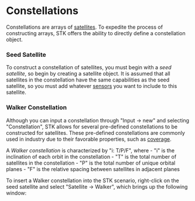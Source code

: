 # Constellations
Constellations are arrays of [satellites](STK_application/STK_App_Objects/Satellite.md). To expedite the process of constructing arrays, STK offers the ability to directly define a constellation object.

### Seed Satellite
To construct a constellation of satellites, you must begin with a *seed satellite*, so begin by creating a satellite object. It is assumed that all satellites in the constellation have the same capabilities as the seed satellite, so you must add whatever [sensors](STK_application/STK_App_Objects/Sensors.md) you want to include to this satellite.

### Walker Constellation
Although you can input a constellation through "Input -> new" and selecting "Constellation", STK allows for several pre-defined constellations to be constructed for satellites. These pre-defined constellations are commonly used in industry due to their favorable properties, such as [coverage](STK_application/Coverage.md).

A *Walker constellation* is characterized by "i: T/P/F", where
	- "i" is the inclination of each orbit in the constellation
	- "T" is the total number of satellites in the constellation
	- "P" is the total number of unique orbital planes
	- "F" is the relative spacing between satellites in adjacent planes 

To insert a Walker constellation into the STK scenario, right-click on the seed satellite and select "Satellite -> Walker", which brings up the following window:

